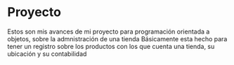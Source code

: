 # Proyecto
Estos son mis avances de mi proyecto para programación orientada a objetos, sobre la admnistración de una tienda
Básicamente esta hecho para tener un registro sobre los productos con los que cuenta una tienda, su ubicación y su contabilidad
